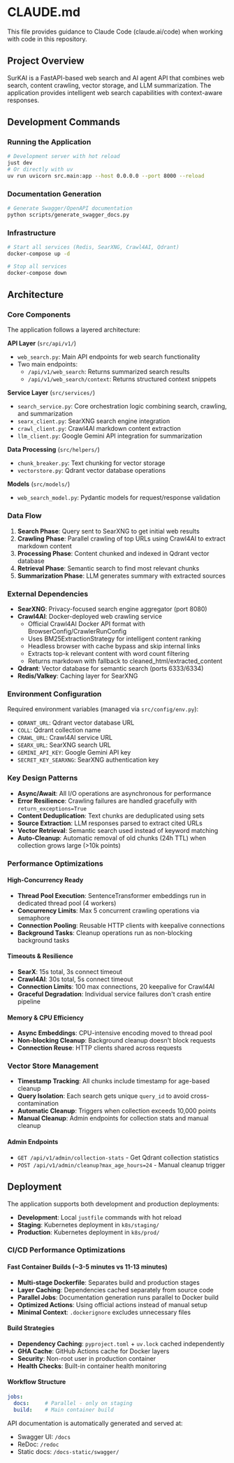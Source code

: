 # CLAUDE.md

This file provides guidance to Claude Code (claude.ai/code) when working with code in this repository.

## Project Overview

SurKAI is a FastAPI-based web search and AI agent API that combines web search, content crawling, vector storage, and LLM summarization. The application provides intelligent web search capabilities with context-aware responses.

## Development Commands

### Running the Application
```bash
# Development server with hot reload
just dev
# Or directly with uv
uv run uvicorn src.main:app --host 0.0.0.0 --port 8000 --reload
```

### Documentation Generation
```bash
# Generate Swagger/OpenAPI documentation
python scripts/generate_swagger_docs.py
```

### Infrastructure
```bash
# Start all services (Redis, SearXNG, Crawl4AI, Qdrant)
docker-compose up -d

# Stop all services
docker-compose down
```

## Architecture

### Core Components

The application follows a layered architecture:

**API Layer** (`src/api/v1/`)
- `web_search.py`: Main API endpoints for web search functionality
- Two main endpoints:
  - `/api/v1/web_search`: Returns summarized search results
  - `/api/v1/web_search/context`: Returns structured context snippets

**Service Layer** (`src/services/`)
- `search_service.py`: Core orchestration logic combining search, crawling, and summarization
- `searx_client.py`: SearXNG search engine integration
- `crawl_client.py`: Crawl4AI markdown content extraction
- `llm_client.py`: Google Gemini API integration for summarization

**Data Processing** (`src/helpers/`)
- `chunk_breaker.py`: Text chunking for vector storage
- `vectorstore.py`: Qdrant vector database operations

**Models** (`src/models/`)
- `web_search_model.py`: Pydantic models for request/response validation

### Data Flow

1. **Search Phase**: Query sent to SearXNG to get initial web results
2. **Crawling Phase**: Parallel crawling of top URLs using Crawl4AI to extract markdown content
3. **Processing Phase**: Content chunked and indexed in Qdrant vector database
4. **Retrieval Phase**: Semantic search to find most relevant chunks
5. **Summarization Phase**: LLM generates summary with extracted sources

### External Dependencies

- **SearXNG**: Privacy-focused search engine aggregator (port 8080)
- **Crawl4AI**: Docker-deployed web crawling service
  - Official Crawl4AI Docker API format with BrowserConfig/CrawlerRunConfig
  - Uses BM25ExtractionStrategy for intelligent content ranking
  - Headless browser with cache bypass and skip internal links
  - Extracts top-k relevant content with word count filtering
  - Returns markdown with fallback to cleaned_html/extracted_content
- **Qdrant**: Vector database for semantic search (ports 6333/6334)
- **Redis/Valkey**: Caching layer for SearXNG

### Environment Configuration

Required environment variables (managed via `src/config/env.py`):
- `QDRANT_URL`: Qdrant vector database URL
- `COLL`: Qdrant collection name
- `CRAWL_URL`: Crawl4AI service URL
- `SEARX_URL`: SearXNG search URL
- `GEMINI_API_KEY`: Google Gemini API key
- `SECRET_KEY_SEARXNG`: SearXNG authentication key

### Key Design Patterns

- **Async/Await**: All I/O operations are asynchronous for performance
- **Error Resilience**: Crawling failures are handled gracefully with `return_exceptions=True`
- **Content Deduplication**: Text chunks are deduplicated using sets
- **Source Extraction**: LLM responses parsed to extract cited URLs
- **Vector Retrieval**: Semantic search used instead of keyword matching
- **Auto-Cleanup**: Automatic removal of old chunks (24h TTL) when collection grows large (>10k points)

### Performance Optimizations

#### High-Concurrency Ready
- **Thread Pool Execution**: SentenceTransformer embeddings run in dedicated thread pool (4 workers)
- **Concurrency Limits**: Max 5 concurrent crawling operations via semaphore
- **Connection Pooling**: Reusable HTTP clients with keepalive connections
- **Background Tasks**: Cleanup operations run as non-blocking background tasks

#### Timeouts & Resilience
- **SearX**: 15s total, 3s connect timeout
- **Crawl4AI**: 30s total, 5s connect timeout  
- **Connection Limits**: 100 max connections, 20 keepalive for Crawl4AI
- **Graceful Degradation**: Individual service failures don't crash entire pipeline

#### Memory & CPU Efficiency
- **Async Embeddings**: CPU-intensive encoding moved to thread pool
- **Non-blocking Cleanup**: Background cleanup doesn't block requests
- **Connection Reuse**: HTTP clients shared across requests

### Vector Store Management

- **Timestamp Tracking**: All chunks include timestamp for age-based cleanup
- **Query Isolation**: Each search gets unique `query_id` to avoid cross-contamination
- **Automatic Cleanup**: Triggers when collection exceeds 10,000 points
- **Manual Cleanup**: Admin endpoints for collection stats and manual cleanup

#### Admin Endpoints
- `GET /api/v1/admin/collection-stats` - Get Qdrant collection statistics
- `POST /api/v1/admin/cleanup?max_age_hours=24` - Manual cleanup trigger

## Deployment

The application supports both development and production deployments:

- **Development**: Local `justfile` commands with hot reload
- **Staging**: Kubernetes deployment in `k8s/staging/`
- **Production**: Kubernetes deployment in `k8s/prod/`

### CI/CD Performance Optimizations

#### Fast Container Builds (~3-5 minutes vs 11-13 minutes)
- **Multi-stage Dockerfile**: Separates build and production stages
- **Layer Caching**: Dependencies cached separately from source code  
- **Parallel Jobs**: Documentation generation runs parallel to Docker build
- **Optimized Actions**: Using official actions instead of manual setup
- **Minimal Context**: `.dockerignore` excludes unnecessary files

#### Build Strategies
- **Dependency Caching**: `pyproject.toml` + `uv.lock` cached independently
- **GHA Cache**: GitHub Actions cache for Docker layers
- **Security**: Non-root user in production container
- **Health Checks**: Built-in container health monitoring

#### Workflow Structure
```yaml
jobs:
  docs:     # Parallel - only on staging
  build:    # Main container build
```

API documentation is automatically generated and served at:
- Swagger UI: `/docs`
- ReDoc: `/redoc`
- Static docs: `/docs-static/swagger/`